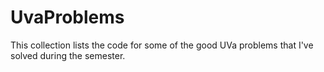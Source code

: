# UvaProblems
This collection lists the code for some of the good UVa problems that I've solved during the semester.
